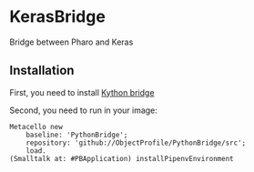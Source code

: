 # KerasBridge
Bridge between Pharo and Keras


## Installation

First, you need to install [Kython bridge](https://github.com/ObjectProfile/PythonBridge)

Second, you need to run in your image:
```Smalltalk
Metacello new
    baseline: 'PythonBridge';
    repository: 'github://ObjectProfile/PythonBridge/src';
    load.
(Smalltalk at: #PBApplication) installPipenvEnvironment
```
